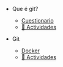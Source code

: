 - Que é git?
  - [Cuestionario](./01_que_e_un_contedor_de_software/10_cuestionario.md)
  - [📝 Actividades](./00_actividades/01_modulo_1.md)

- Git
  - [Docker](./02_docker/01_docker.md)
  - [📝 Actividades](./00_actividades/02_modulo_2.md)
